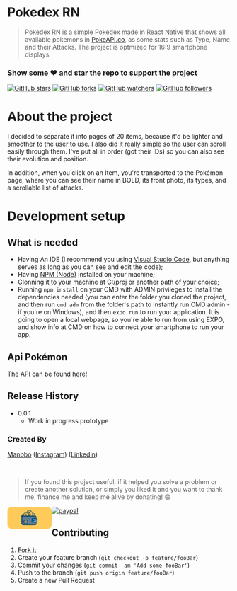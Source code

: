 # Pokedex RN

<!--![](Thumbnail.png)-->

> Pokedex RN is a simple Pokedex made in React Native that shows all available pokemons in [PokeAPI.co](https://pokeapi.co/), as some stats such as Type, Name and their Attacks. The project is optmized for 16:9 smartphone displays.


### Show some :heart: and star the repo to support the project

[![GitHub stars](https://img.shields.io/github/stars/manbbo/pokeapp-rn.svg?style=social&label=Star)](https://github.com/manbbo/pokeapp-rn)
[![GitHub forks](https://img.shields.io/github/forks/manbbo/pokeapp-rn.svg?style=social&label=Fork)](https://github.com/manbbo/pokeapp-rn/fork)
[![GitHub watchers](https://img.shields.io/github/watchers/manbbo/pokeapp-rn.svg?style=social&label=Watch)](https://github.com/manbbo/pokeapp-rn)
[![GitHub followers](https://img.shields.io/github/followers/manbbo.svg?style=social&label=Follow)](https://github.com/manbbo)

# About the project

I decided to separate it into pages of 20 items, because it'd be lighter and smoother to the user to use. I also did it really simple so the user can scroll easily through them. I've put all in order (got their IDs) so you can also see their evolution and position.

In addition, when you click on an Item, you're transported to the Pokémon page, where you can see their name in BOLD, its front photo, its types, and a scrollable list of attacks.

# Development setup

## What is needed

- Having An IDE (I recommend you using [Visual Studio Code](https://code.visualstudio.com/download), but anything serves as long as you can see and edit the code);
- Having [NPM (Node)](https://nodejs.org/en/download/) installed on your machine;
- Clonning it to your machine at C:/proj or another path of your choice;
- Running ``npm install`` on your CMD with ADMIN privileges to install the dependencies needed (you can enter the folder you cloned the project, and then run ``cmd adm`` from the folder's path to instantly run CMD admin - if you're on Windows), and then ``expo run`` to run your application. It is going to open a local webpage, so you're able to run from using EXPO, and show info at CMD on how to connect your smartphone to run your app. 


## Api Pokémon

The API can be found [here!](https://pokeapi.co/)

## Release History

* 0.0.1
    * Work in progress prototype

### Created By

[Manbbo](https://github.com/manbbo) ([Instagram](https://www.instagram.com/elmanbbo)) ([Linkedin](https://www.linkedin.com/in/manbbo/))

<br/>

> If you found this project useful, if it helped you solve a problem or create another solution, or simply you liked it and you want to thank me, finance me and keep me alive by donating! :smile:

[![paypal](https://www.paypalobjects.com/en_US/i/btn/btn_donateCC_LG.gif)](https://www.paypal.com/cgi-bin/webscr?cmd=_donations&business=manbbo%40outlook.com&currency_code=BRL) 
[<img align="left" alt="BTC Button" width="100px" src="https://github.com/manbbo/manbbo/blob/master/btc_button.png" />](https://www.blockonomics.co/pay-url/0d920b260a8311eb)

## Contributing

1. [Fork it](https://github.com/manbbo/getclub/fork)
2. Create your feature branch (`git checkout -b feature/fooBar`)
3. Commit your changes (`git commit -am 'Add some fooBar'`)
4. Push to the branch (`git push origin feature/fooBar`)
5. Create a new Pull Request

<!-- Markdown link & img dfn's -->
[flutter-image]: https://flutter.dev/docs/get-started/install
[npm-url]: https://npmjs.org/package/datadog-metrics
[npm-downloads]: https://img.shields.io/npm/dm/datadog-metrics.svg?style=flat-square
[travis-image]: https://img.shields.io/travis/dbader/node-datadog-metrics/master.svg?style=flat-square
[travis-url]: https://travis-ci.org/dbader/node-datadog-metrics
[wiki]: https://github.com/yourname/yourproject/wiki
